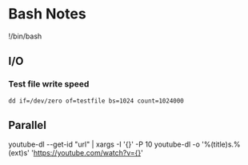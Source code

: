 # Bash Notes

!/bin/bash

## I/O

### Test file write speed 
`dd if=/dev/zero of=testfile bs=1024 count=1024000`


## Parallel
youtube-dl --get-id "url" | xargs -I '{}' -P 10 youtube-dl  -o '%(title)s.%(ext)s'  'https://youtube.com/watch?v={}'
